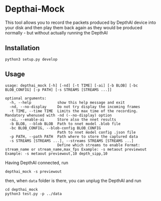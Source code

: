 # Depthai-Mock

This tool allows you to record the packets produced by DepthAI device into your disk
and then play them back again as they would be produced normally - but without actually running the DepthAI

## Installation

```
python3 setup.py develop
```
## Usage

```
usage: depthai_mock [-h] [-nd] [-t TIME] [-ai] [-b BLOB] [-bc BLOB_CONFIG] [-p PATH] [-s STREAMS [STREAMS ...]]

optional arguments:
  -h, --help            show this help message and exit
  -nd, --no-display     Do not try display the incoming frames
  -t TIME, --time TIME  Limits the max time of the recording. Mandatory whenused with -nd (--no-display) option
  -ai, --enable-ai      Store also the nnet results
  -b BLOB, --blob BLOB  Path to nnet model .blob file
  -bc BLOB_CONFIG, --blob-config BLOB_CONFIG
                        Path to nnet model config .json file
  -p PATH, --path PATH  Path where to store the captured data
  -s STREAMS [STREAMS ...], --streams STREAMS [STREAMS ...]
                        Define which streams to enable Format: stream_name or stream_name,max_fps Example: -s metaout previewout Example: -s metaout previewout,10 depth_sipp,10
```

Having DepthAI connected, run
```
depthai_mock -s previewout
```

then, when `data` folder is there, you can unplug the DepthAI and run

```
cd depthai_mock
python3 test.py -p ../data
```